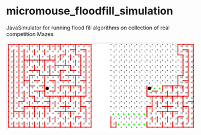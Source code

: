 # micromouse_floodfill_simulation
JavaSimulator for running flood fill algorithms on collection of real competition Mazes 

![](https://raw.githubusercontent.com/shaunakv1/micromouse_floodfill_simulation/master/snapshot.png)

